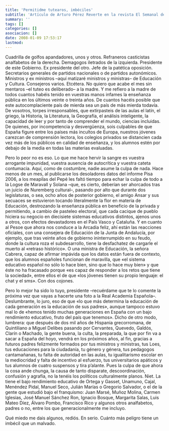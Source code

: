```yaml
---
title: 'Permitidme tutearos, imbéciles'
subtitle: 'Artículo de Arturo Pérez Reverte en la revista El Semanal del 23 de diciembre de 2007'
summary: ''
tags: []
categories: []
asociacion: []
date: 2008-01-09 17:53:17
lastmod:
---
```


Cuadrilla de golfos apandadores, unos y otros. Refraneros casticistas analfabetos de la derecha. Demagogos iletrados de la izquierda. Presidente de este Gobierno. Ex presidente del otro. Jefe de la patética oposición. Secretarios generales de partidos nacionales o de partidos autonómicos. Ministros y ex ministros –aquí matizaré ministros y ministras– de Educación y Cultura. Consejeros varios. Etcétera. No quiero que acabe el mes sin mentaros –el tuteo es deliberado– a la madre. Y me refiero a la madre de todos cuantos habéis tenido en vuestras manos infames la enseñanza pública en los últimos veinte o treinta años. De cuantos hacéis posible que este autocomplaciente país de mierda sea un país de más mierda todavía. De vosotros, torpes irresponsables, que extirpasteis de las aulas el latín, el griego, la Historia, la Literatura, la Geografía, el análisis inteligente, la capacidad de leer y por tanto de comprender el mundo, ciencias incluidas. De quienes, por incompetencia y desvergüenza, sois culpables de que España figure entre los países más incultos de Europa, nuestros jóvenes carezcan de comprensión lectora, los colegios privados se distancien cada vez más de los públicos en calidad de enseñanza, y los alumnos estén por debajo de la media en todas las materias evaluadas.

Pero lo peor no es eso. Lo que me hace hervir la sangre es vuestra arrogante impunidad, vuestra ausencia de autocrítica y vuestra cateta contumacia. Aquí, como de costumbre, nadie asume la culpa de nada. Hace menos de un mes, al publicarse los desoladores datos del informe Pisa 2006, a los meapilas del Pepé les faltó tiempo para echar la culpa de todo a la Logse de Maravall y Solana –que, es cierto, deberían ser ahorcados tras un juicio de Nuremberg cultural–, pasando por alto que durante dos legislaturas, o sea, ocho años de posterior gobierno, el amigo Ansar y sus secuaces se estuvieron tocando literalmente la flor en materia de Educación, destrozando la enseñanza pública en beneficio de la privada y permitiendo, a cambio de pasteleo electoral, que cada cacique de pueblo hiciera su negocio en diecisiete sistemas educativos distintos, ajenos unos a otros, con efectos devastadores en el País Vasco y Cataluña. Y en cuanto al Pesoe que ahora nos conduce a la Arcadia feliz, ahí están las reacciones oficiales, con una consejera de Educación de la Junta de Andalucía, por ejemplo, que tras veinte años de gobierno ininterrumpido en su feudo, donde la cultura roza el subdesarrollo, tiene la desfachatez de cargarle el muerto al «retraso histórico». O una ministra de Educación, la señora Cabrera, capaz de afirmar impávida que los datos están fuera de contexto, que los alumnos españoles funcionan de maravilla, que «el sistema educativo español no sólo lo hace bien, sino que lo hace muy bien» y que éste no ha fracasado porque «es capaz de responder a los retos que tiene la sociedad», entre ellos el de que «los jóvenes tienen su propio lenguaje: el chat y el sms». Con dos cojones.

Pero lo mejor ha sido lo tuyo, presidente –recuérdame que te lo comente la próxima vez que vayas a hacerte una foto a la Real Academia Española–. Deslumbrante, lo juro, eso de que «lo que más determina la educación de cada generación es la educación de sus padres», aunque tampoco estuvo mal lo de «hemos tenido muchas generaciones en España con un bajo rendimiento educativo, fruto del país que tenemos». Dicho de otro modo, lumbrera: que después de dos mil años de Hispania grecorromana, de Quintiliano a Miguel Delibes pasando por Cervantes, Quevedo, Galdós, Clarín o Machado, la gente buena, la culta, la preparada, la que por fin va a sacar a España del hoyo, vendrá en los próximos años, al fin, gracias a futuros padres felizmente formados por tus ministros y ministras, tus Loes, tus educaciones para la ciudadanía, tu género y génera, tus pedagogos cantamañanas, tu falta de autoridad en las aulas, tu igualitarismo escolar en la mediocridad y falta de incentivo al esfuerzo, tus universitarios apáticos y tus alumnos de cuatro suspensos y tira p’alante. Pues la culpa de que ahora la cosa ande chunga, la causa de tanto disparate, descoordinación, confusión y agrafía, no la tenéis los políticos culturalmente planos. Niet. La tiene el bajo rendimiento educativo de Ortega y Gasset, Unamuno, Cajal, Menéndez Pidal, Manuel Seco, Julián Marías o Gregorio Salvador, o el de la gente que estudió bajo el franquismo: Juan Marsé, Muñoz Molina, Carmen Iglesias, José Manuel Sánchez Ron, Ignacio Bosque, Margarita Salas, Luis Mateo Díez, Álvaro Pombo, Francisco Rico y algunos otros analfabetos, padres o no, entre los que generacionalmente me incluyo.

Qué miedo me dais algunos, rediós. En serio. Cuánto más peligro tiene un imbécil que un malvado.